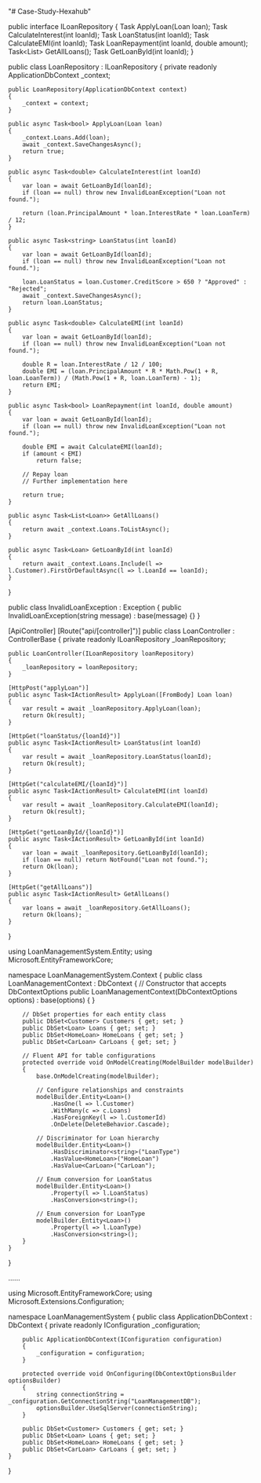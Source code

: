 "# Case-Study-Hexahub" 



public interface ILoanRepository
{
    Task<bool> ApplyLoan(Loan loan);
    Task<double> CalculateInterest(int loanId);
    Task<string> LoanStatus(int loanId);
    Task<double> CalculateEMI(int loanId);
    Task<bool> LoanRepayment(int loanId, double amount);
    Task<List<Loan>> GetAllLoans();
    Task<Loan> GetLoanById(int loanId);
}




public class LoanRepository : ILoanRepository
{
    private readonly ApplicationDbContext _context;

    public LoanRepository(ApplicationDbContext context)
    {
        _context = context;
    }

    public async Task<bool> ApplyLoan(Loan loan)
    {
        _context.Loans.Add(loan);
        await _context.SaveChangesAsync();
        return true;
    }

    public async Task<double> CalculateInterest(int loanId)
    {
        var loan = await GetLoanById(loanId);
        if (loan == null) throw new InvalidLoanException("Loan not found.");

        return (loan.PrincipalAmount * loan.InterestRate * loan.LoanTerm) / 12;
    }

    public async Task<string> LoanStatus(int loanId)
    {
        var loan = await GetLoanById(loanId);
        if (loan == null) throw new InvalidLoanException("Loan not found.");

        loan.LoanStatus = loan.Customer.CreditScore > 650 ? "Approved" : "Rejected";
        await _context.SaveChangesAsync();
        return loan.LoanStatus;
    }

    public async Task<double> CalculateEMI(int loanId)
    {
        var loan = await GetLoanById(loanId);
        if (loan == null) throw new InvalidLoanException("Loan not found.");

        double R = loan.InterestRate / 12 / 100;
        double EMI = (loan.PrincipalAmount * R * Math.Pow(1 + R, loan.LoanTerm)) / (Math.Pow(1 + R, loan.LoanTerm) - 1);
        return EMI;
    }

    public async Task<bool> LoanRepayment(int loanId, double amount)
    {
        var loan = await GetLoanById(loanId);
        if (loan == null) throw new InvalidLoanException("Loan not found.");

        double EMI = await CalculateEMI(loanId);
        if (amount < EMI)
            return false;

        // Repay loan
        // Further implementation here

        return true;
    }

    public async Task<List<Loan>> GetAllLoans()
    {
        return await _context.Loans.ToListAsync();
    }

    public async Task<Loan> GetLoanById(int loanId)
    {
        return await _context.Loans.Include(l => l.Customer).FirstOrDefaultAsync(l => l.LoanId == loanId);
    }
}


public class InvalidLoanException : Exception
{
    public InvalidLoanException(string message) : base(message) {}
}



[ApiController]
[Route("api/[controller]")]
public class LoanController : ControllerBase
{
    private readonly ILoanRepository _loanRepository;

    public LoanController(ILoanRepository loanRepository)
    {
        _loanRepository = loanRepository;
    }

    [HttpPost("applyLoan")]
    public async Task<IActionResult> ApplyLoan([FromBody] Loan loan)
    {
        var result = await _loanRepository.ApplyLoan(loan);
        return Ok(result);
    }

    [HttpGet("loanStatus/{loanId}")]
    public async Task<IActionResult> LoanStatus(int loanId)
    {
        var result = await _loanRepository.LoanStatus(loanId);
        return Ok(result);
    }

    [HttpGet("calculateEMI/{loanId}")]
    public async Task<IActionResult> CalculateEMI(int loanId)
    {
        var result = await _loanRepository.CalculateEMI(loanId);
        return Ok(result);
    }

    [HttpGet("getLoanById/{loanId}")]
    public async Task<IActionResult> GetLoanById(int loanId)
    {
        var loan = await _loanRepository.GetLoanById(loanId);
        if (loan == null) return NotFound("Loan not found.");
        return Ok(loan);
    }

    [HttpGet("getAllLoans")]
    public async Task<IActionResult> GetAllLoans()
    {
        var loans = await _loanRepository.GetAllLoans();
        return Ok(loans);
    }
}



using LoanManagementSystem.Entity;
using Microsoft.EntityFrameworkCore;

namespace LoanManagementSystem.Context
{
    public class LoanManagementContext : DbContext
    {
        // Constructor that accepts DbContextOptions
        public LoanManagementContext(DbContextOptions<LoanManagementContext> options)
            : base(options)
        {
        }

        // DbSet properties for each entity class
        public DbSet<Customer> Customers { get; set; }
        public DbSet<Loan> Loans { get; set; }
        public DbSet<HomeLoan> HomeLoans { get; set; }
        public DbSet<CarLoan> CarLoans { get; set; }

        // Fluent API for table configurations
        protected override void OnModelCreating(ModelBuilder modelBuilder)
        {
            base.OnModelCreating(modelBuilder);

            // Configure relationships and constraints
            modelBuilder.Entity<Loan>()
                .HasOne(l => l.Customer)
                .WithMany(c => c.Loans)
                .HasForeignKey(l => l.CustomerId)
                .OnDelete(DeleteBehavior.Cascade);

            // Discriminator for Loan hierarchy
            modelBuilder.Entity<Loan>()
                .HasDiscriminator<string>("LoanType")
                .HasValue<HomeLoan>("HomeLoan")
                .HasValue<CarLoan>("CarLoan");

            // Enum conversion for LoanStatus
            modelBuilder.Entity<Loan>()
                .Property(l => l.LoanStatus)
                .HasConversion<string>();

            // Enum conversion for LoanType
            modelBuilder.Entity<Loan>()
                .Property(l => l.LoanType)
                .HasConversion<string>();
        }
    }
}


......

using Microsoft.EntityFrameworkCore;
using Microsoft.Extensions.Configuration;

namespace LoanManagementSystem
{
    public class ApplicationDbContext : DbContext
    {
        private readonly IConfiguration _configuration;

        public ApplicationDbContext(IConfiguration configuration)
        {
            _configuration = configuration;
        }

        protected override void OnConfiguring(DbContextOptionsBuilder optionsBuilder)
        {
            string connectionString = _configuration.GetConnectionString("LoanManagementDB");
            optionsBuilder.UseSqlServer(connectionString);
        }

        public DbSet<Customer> Customers { get; set; }
        public DbSet<Loan> Loans { get; set; }
        public DbSet<HomeLoan> HomeLoans { get; set; }
        public DbSet<CarLoan> CarLoans { get; set; }
    }
}
